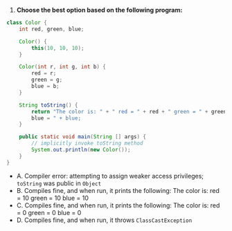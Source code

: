 1. **Choose the best option based on the following program:**


```java
class Color {
    int red, green, blue;

    Color() {
        this(10, 10, 10);
    }

    Color(int r, int g, int b) {
        red = r;
        green = g;
        blue = b;
    }

    String toString() {
        return "The color is: " + " red = " + red + " green = " + green + "
        blue = " + blue;
    }

    public static void main(String [] args) {
        // implicitly invoke toString method
        System.out.println(new Color());
    }
}
```

- A. Compiler error: attempting to assign weaker access privileges; `toString` was public in `Object`
- B. Compiles fine, and when run, it prints the following: The color is: red = 10 green = 10 blue = 10
- C. Compiles fine, and when run, it prints the following: The color is: red = 0 green = 0 blue = 0
- D. Compiles fine, and when run, it throws `ClassCastException`